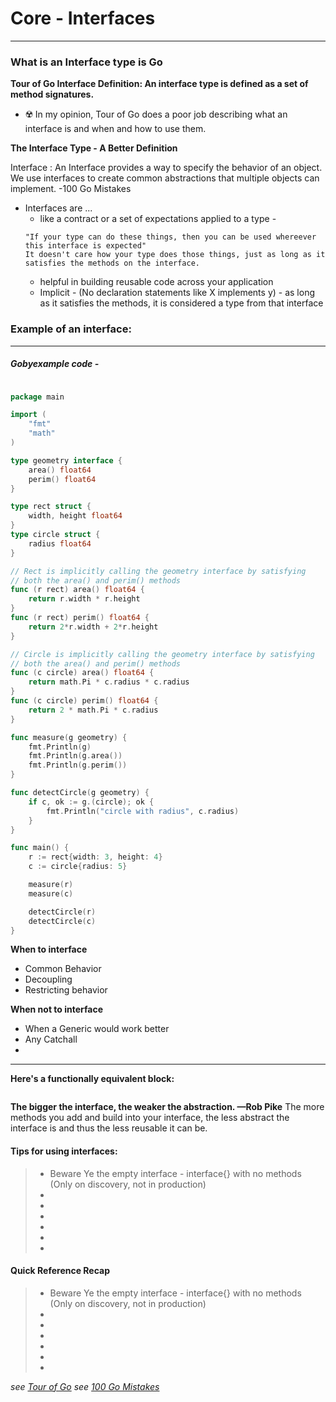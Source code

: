 # Core - Interfaces
---
### What is an Interface type is Go
**Tour of Go Interface Definition:  An interface type is defined as a set of method signatures.**
  - ☢️ In my opinion, Tour of Go does a poor job describing what an interface is and when and how to use them.

**The Interface Type - A Better Definition**

Interface
: An Interface provides a way to specify the behavior of an object. We use interfaces to create common abstractions that multiple objects can implement. -100 Go Mistakes

  - Interfaces are ...
    - like a contract or a set of expectations applied to a type - 
    ```
    "If your type can do these things, then you can be used whereever this interface is expected"
    It doesn't care how your type does those things, just as long as it satisfies the methods on the interface. 
    ```
    - helpful in building reusable code across your application
    - Implicit - (No declaration statements like X implements y) - as long as it satisfies the methods, it is considered a type from that interface      

### Example of an interface:
****
##### Gobyexample code - 
```go

package main

import (
    "fmt"
    "math"
)

type geometry interface {
    area() float64
    perim() float64
}

type rect struct {
    width, height float64
}
type circle struct {
    radius float64
}

// Rect is implicitly calling the geometry interface by satisfying
// both the area() and perim() methods
func (r rect) area() float64 {
    return r.width * r.height
}
func (r rect) perim() float64 {
    return 2*r.width + 2*r.height
}

// Circle is implicitly calling the geometry interface by satisfying
// both the area() and perim() methods
func (c circle) area() float64 {
    return math.Pi * c.radius * c.radius
}
func (c circle) perim() float64 {
    return 2 * math.Pi * c.radius
}

func measure(g geometry) {
    fmt.Println(g)
    fmt.Println(g.area())
    fmt.Println(g.perim())
}

func detectCircle(g geometry) {
    if c, ok := g.(circle); ok {
        fmt.Println("circle with radius", c.radius)
    }
}

func main() {
    r := rect{width: 3, height: 4}
    c := circle{radius: 5}

    measure(r)
    measure(c)

    detectCircle(r)
    detectCircle(c)
}

```


**When to interface**
  - Common Behavior
  - Decoupling
  - Restricting behavior

**When not to interface**
  - When a Generic would work better
  - Any Catchall
  - 
---


**Here's a functionally equivalent block:**
```go

```
**The bigger the interface, the weaker the abstraction. —Rob Pike**
The more methods you add and build into your interface, the less abstract the interface is and thus the less reusable it can be.



#### Tips for using interfaces:
> * Beware Ye the empty interface - interface{} with no methods (Only on discovery, not in production)
> * 
> * 
> * 
> * 
> * 
> * 

#### Quick Reference Recap
> * Beware Ye the empty interface - interface{} with no methods (Only on discovery, not in production)
> * 
> * 
> * 
> * 
> * 
> *

_see [Tour of Go](https://go.dev/tour/methods/9)_
_see [100 Go Mistakes](https://medium.com/@matryer/line-of-sight-in-code-186dd7cdea88)_
